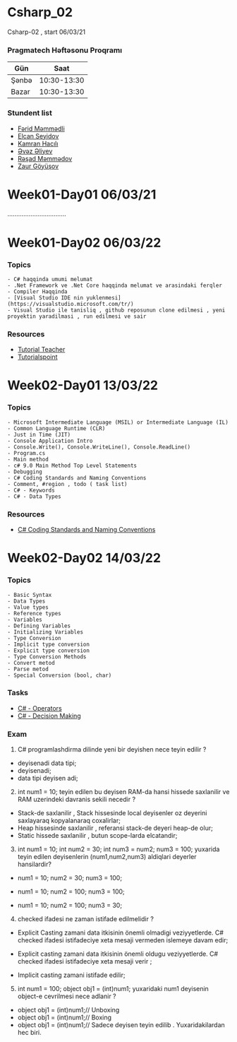 # Csharp_02
Csharp-02 , start  06/03/21

### Pragmatech Həftəsonu Proqramı

| Gün  | Saat |
| ------------- | ------------- |
| Şənbə  | 10:30-13:30  | 
| Bazar  | 10:30-13:30  |

### Stundent list
- [Fərid Məmmədli](https://github.com/Ferid-Memmedli/PragmatechCsharpProject)
- [Elcan Seyidov](https://github.com/Elcan-code/PragmatechCsharpProject.git)
- [Kamran Hacılı](https://github.com/KHajili98/PragmatechCsharpProject)
- [Əvəz Əliyev](https://github.com/aliyev1997/PragmatechCsharpProject)
- [Rəşad Məmmədov](https://github.com/rashadmemmedov/PragmatechCsharpProject.git)
- [Zaur Göyüşov](https://github.com/ZaurGoyushov/PragmatechCsharpProject)


# Week01-Day01 06/03/21
.................................

# Week01-Day02 06/03/22

### Topics
    - C# haqqinda umumi melumat
    - .Net Framework ve .Net Core haqqinda melumat ve arasindaki ferqler
    - Compiler Haqqinda
    - [Visual Studio IDE nin yuklenmesi](https://visualstudio.microsoft.com/tr/)
    - Visual Studio ile tanisliq , github reposunun clone edilmesi , yeni proyektin yaradilmasi , run edilmesi ve sair

### Resources
- [Tutorial Teacher](https://www.tutorialsteacher.com/csharp/csharp-tutorials)
- [Tutorialspoint](https://www.tutorialspoint.com/csharp/index.htm)


# Week02-Day01 13/03/22

### Topics
    - Microsoft Intermediate Language (MSIL) or Intermediate Language (IL)
    - Common Language Runtime (CLR)
    - Just in Time (JIT)
    - Console Application Intro
    - Console.Write(), Console.WriteLine(), Console.ReadLine()
    - Program.cs
    - Main method
    - c# 9.0 Main Method Top Level Statements
    - Debugging
    - C# Coding Standards and Naming Conventions
    - Comment, #region , todo ( task list)
    - C# - Keywords
    - C# - Data Types

### Resources
- [C# Coding Standards and Naming Conventions](https://github.com/ktaranov/naming-convention/blob/master/C%23%20Coding%20Standards%20and%20Naming%20Conventions.md)

# Week02-Day02 14/03/22

### Topics
    - Basic Syntax
    - Data Types
    - Value types
    - Reference types 
    - Variables  
    - Defining Variables
    - Initializing Variables
    - Type Conversion
    - Implicit type conversion
    - Explicit type conversion
    - Type Conversion Methods
    - Convert metod
    - Parse metod
    - Special Conversion (bool, char)
    
### Tasks
   - [C# - Operators](https://www.tutorialspoint.com/csharp/csharp_operators.htm)
   - [C# - Decision Making](https://www.tutorialspoint.com/csharp/csharp_decision_making.htm)

### Exam
  1. C# programlashdirma dilinde yeni bir deyishen nece teyin edilir ?
  
  - deyisenadi data tipi;
  - deyisenadi;
  - data tipi deyisen adi;
  
  2. int num1 = 10; teyin edilen bu deyisen RAM-da hansi hissede saxlanilir 
  ve RAM uzerindeki davranis  sekili necedir ?
  
  - Stack-de saxlanilir , Stack hissesinde local deyisenler oz deyerini saxlayaraq 
  kopyalanaraq coxalirlar;
  - Heap hissesinde saxlanilir , referansi stack-de deyeri heap-de olur;
  - Static hissede saxlanilir , butun scope-larda elcatandir;
  
  3. int num1 = 10;
     int num2 = 30;
     int num3 = num2;
     num3 = 100;
     yuxarida teyin edilen deyisenlerin (num1,num2,num3) aldiqlari deyerler hansilardir?
     
  - num1 = 10;
    num2 = 30;
    num3 = 100;
    
  - num1 = 10;
    num2 = 100;
    num3 = 100;
    
  - num1 = 10;
    num2 = 100;
    num3 = 30;
       
  4. checked ifadesi ne zaman istifade edilmelidir ?
       
  - Explicit Casting zamani data itkisinin önemli olmadigi veziyyetlerde.
    C# checked ifadesi istifadeciye xeta mesaji vermeden islemeye davam edir;
    
  - Explicit casting zamani data itkisinin önemli oldugu veziyyetlerde.
    C# checked ifadesi istifadeciye xeta mesaji verir ;
  
  - Implicit casting zamani istifade edilir;

  5. int num1 = 100;
     object obj1 = (int)num1;
     yuxaridaki num1 deyisenin object-e cevrilmesi nece adlanir ?
     
  - object obj1 = (int)num1;// Unboxing
  - object obj1 = (int)num1;// Boxing
  - object obj1 = (int)num1;// Sadece deyisen teyin edilib . Yuxaridakilardan hec biri.
   

